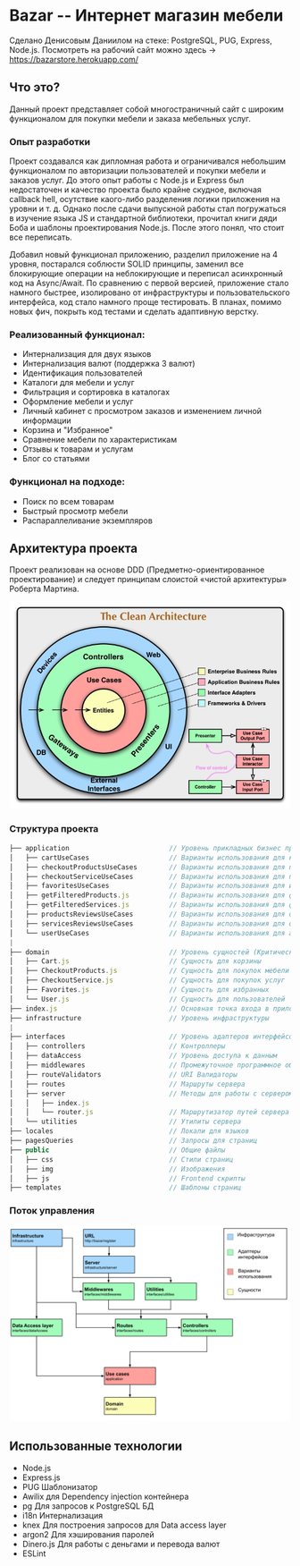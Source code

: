 # Bazar -- Интернет магазин мебели
Сделано Денисовым Даниилом на стеке: PostgreSQL, PUG, Express, Node.js.
Посмотреть на рабочий сайт можно здесь -> https://bazarstore.herokuapp.com/


## Что это?

Данный проект представляет собой многостраничный сайт с 
широким функционалом для покупки мебели и заказа мебельных услуг.

### Опыт разработки

Проект создавался как дипломная работа и ограничивался небольшим функционалом по 
авторизации пользователей и покупки мебели и заказов услуг. До этого опыт работы с Node.js и
Express был недостаточен и качество проекта было крайне скудное, включая callback hell,
осутствие каого-либо разделения логики приложения на уровни и т. д. 
Однако после сдачи выпускной работы стал погружаться в изучение языка JS и стандартной библиотеки, 
прочитал книги дяди Боба и шаблоны проектирования Node.js. После этого понял, что стоит все переписать.

Добавил новый функционал приложению, разделил приложение на 4 уровня, постарался соблюсти SOLID принципы,
заменил все блокирующие операции на неблокирующие и переписал асинхронный код на Async/Await.
По сравнению с первой версией, приложение стало намного быстрее, изолировано от инфраструктуры и
пользовательского интерфейса, код стало намного проще тестировать.
В планах, помимо новых фич, покрыть код тестами и сделать адаптивную верстку.

### Реализованный функционал:

* Интернализация для двух языков
* Интернализация валют (поддержка 3 валют)
* Идентификация пользователей 
* Каталоги для мебели и услуг
* Фильтрация и сортировка в каталогах
* Оформление мебели и услуг
* Личный кабинет с просмотром заказов и изменением личной информации 
* Корзина и "Избранное"
* Сравнение мебели по характеристикам
* Отзывы к товарам и услугам 
* Блог со статьями

### Функционал на подходе:

* Поиск по всем товарам
* Быстрый просмотр мебели
* Распараллеливание экземпляров


## Архитектура проекта

Проект реализован на основе DDD (Предметно-ориентированное проектирование) и
следует принципам cлоистой «чистой архитектуры» Роберта Мартина.

![Architecture](doc/Uncle_Bob_Clean_Architecture.jpg)

### Структура проекта

```javascript
├── application                         // Уровень прикладных бизнес правил (Варианты использования)
│   ├── cartUseCases                    // Варианты использования для корзины
│   ├── checkoutProductsUseCases        // Варианты использования для покупок мебели
│   ├── checkoutServiceUseCases         // Варианты использования для покупок услуг
│   ├── favoritesUseCases               // Варианты использования для избранных товаров
│   ├── getFilteredProducts.js          // Варианты использования для фильтрации
│   ├── getFilteredServices.js          // Варианты использования для фильтрации
│   ├── productsReviewsUseCases         // Варианты использования для отзывов
│   ├── servicesReviewsUseCases         // Варианты использования для отзывов
│   └── userUseCases                    // Варианты использования для авторизации пользователей
|
├── domain                              // Уровень сущностей (Критические бизнесправила)
│   ├── Cart.js                         // Сущность для корзины
│   ├── CheckoutProducts.js             // Сущность для покупок мебели
│   ├── CheckoutService.js              // Сущность для покупок услуг
│   ├── Favorites.js                    // Сущность для избранных
│   └── User.js                         // Сущность для пользователей
├── index.js                            // Основная точка входа в приложение
├── infrastructure                      // Уровень инфраструктуры
|
├── interfaces                          // Уровень адаптеров интерфейсов
│   ├── controllers                     // Контроллеры
│   ├── dataAccess                      // Уровень доступа к данным
│   ├── middlewares                     // Промежуточное программное обеспечение сервера
│   ├── routeValidators                 // URI Валидаторы
│   ├── routes                          // Маршруты сервера
│   ├── server                          // Методы для работы с сервером
│   │   ├── index.js
│   │   └── router.js                   // Маршрутизатор путей сервера и Middlewares
│   └── utilities                       // Утилиты сервера
├── locales                             // Локали для языков
├── pagesQueries                        // Запросы для страниц
├── public                              // Общие файлы
│   ├── css                             // Стили страниц
│   ├── img                             // Изображения
│   ├── js                              // Frontend скрипты
├── templates                           // Шаблоны страниц
```
### Поток управления
![flow of control](doc/flow_of_control.png)

## Использованные технологии
* Node.js
* Express.js
* PUG Шаблонизатор
* Awilix для Dependency injection контейнера
* pg Для запросов к PostgreSQL БД 
* i18n Интернализация 
* knex Для построения запросов для Data access layer
* argon2 Для хэширования паролей
* Dinero.js Для работы с деньгами и перевода валют
* ESLint
